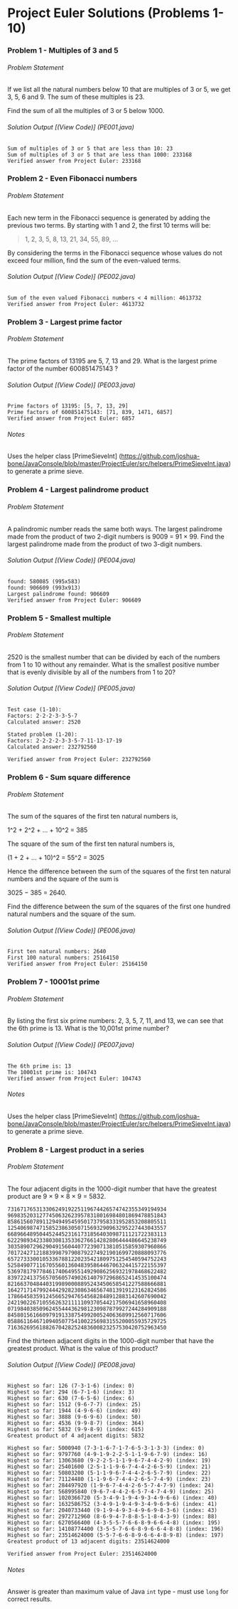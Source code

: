 # Project Euler Solutions (Problems 1-10)

### Problem 1 - Multiples of 3 and 5
###### Problem Statement
If we list all the natural numbers below 10 that are multiples of 3 or 5, we get 3, 5, 6 and 9. The sum of these multiples is 23.

Find the sum of all the multiples of 3 or 5 below 1000.

###### Solution Output [(View Code)] (PE001.java)
```
Sum of multiples of 3 or 5 that are less than 10: 23
Sum of multiples of 3 or 5 that are less than 1000: 233168
Verified answer from Project Euler: 233168
```


### Problem 2 - Even Fibonacci numbers
###### Problem Statement
Each new term in the Fibonacci sequence is generated by adding the previous two terms. By starting with 1 and 2, the first 10 terms will be:

> 1, 2, 3, 5, 8, 13, 21, 34, 55, 89, ...

By considering the terms in the Fibonacci sequence whose values do not exceed four million, find the sum of the even-valued terms.

###### Solution Output [(View Code)] (PE002.java)
```
Sum of the even valued Fibonacci numbers < 4 million: 4613732
Verified answer from Project Euler: 4613732
```


### Problem 3 - Largest prime factor
###### Problem Statement
The prime factors of 13195 are 5, 7, 13 and 29.
What is the largest prime factor of the number 600851475143 ?

###### Solution Output [(View Code)] (PE003.java)
```
Prime factors of 13195: [5, 7, 13, 29]
Prime factors of 600851475143: [71, 839, 1471, 6857]
Verified answer from Project Euler: 6857
```
###### Notes
Uses the helper class [PrimeSieveInt] (https://github.com/joshua-bone/JavaConsole/blob/master/ProjectEuler/src/helpers/PrimeSieveInt.java) to generate a prime sieve.

### Problem 4 - Largest palindrome product
###### Problem Statement
A palindromic number reads the same both ways. The largest palindrome made from the product of two 2-digit numbers is 9009 = 91 × 99.
Find the largest palindrome made from the product of two 3-digit numbers.

###### Solution Output [(View Code)] (PE004.java)
```
found: 580085 (995x583)
found: 906609 (993x913)
Largest palindrome found: 906609
Verified answer from Project Euler: 906609
```

### Problem 5 - Smallest multiple
###### Problem Statement
2520 is the smallest number that can be divided by each of the numbers from 1 to 10 without any remainder.
What is the smallest positive number that is evenly divisible by all of the numbers from 1 to 20?

###### Solution Output [(View Code)] (PE005.java)
```
Test case (1-10):
Factors: 2·2·2·3·3·5·7
Calculated answer: 2520

Stated problem (1-20):
Factors: 2·2·2·2·3·3·5·7·11·13·17·19
Calculated answer: 232792560

Verified answer from Project Euler: 232792560
```

### Problem 6 - Sum square difference
###### Problem Statement
The sum of the squares of the first ten natural numbers is,

1^2 + 2^2 + ... + 10^2 = 385

The square of the sum of the first ten natural numbers is,

(1 + 2 + ... + 10)^2 = 55^2 = 3025

Hence the difference between the sum of the squares of the first ten natural numbers and the square of the sum is 

3025 − 385 = 2640.

Find the difference between the sum of the squares of the first one hundred natural numbers and the square of the sum.

###### Solution Output [(View Code)] (PE006.java)
```
First ten natural numbers: 2640
First 100 natural numbers: 25164150
Verified answer from Project Euler: 25164150
```

### Problem 7 - 10001st prime
###### Problem Statement
By listing the first six prime numbers: 2, 3, 5, 7, 11, and 13, we can see that the 6th prime is 13.
What is the 10,001st prime number?

###### Solution Output [(View Code)] (PE007.java)
```
The 6th prime is: 13
The 10001st prime is: 104743
Verified answer from Project Euler: 104743
```
###### Notes
Uses the helper class [PrimeSieveInt] (https://github.com/joshua-bone/JavaConsole/blob/master/ProjectEuler/src/helpers/PrimeSieveInt.java) to generate a prime sieve.

### Problem 8 - Largest product in a series
###### Problem Statement
The four adjacent digits in the 1000-digit number that have the greatest product are 9 × 9 × 8 × 9 = 5832.

```
73167176531330624919225119674426574742355349194934
96983520312774506326239578318016984801869478851843
85861560789112949495459501737958331952853208805511
12540698747158523863050715693290963295227443043557
66896648950445244523161731856403098711121722383113
62229893423380308135336276614282806444486645238749
30358907296290491560440772390713810515859307960866
70172427121883998797908792274921901699720888093776
65727333001053367881220235421809751254540594752243
52584907711670556013604839586446706324415722155397
53697817977846174064955149290862569321978468622482
83972241375657056057490261407972968652414535100474
82166370484403199890008895243450658541227588666881
16427171479924442928230863465674813919123162824586
17866458359124566529476545682848912883142607690042
24219022671055626321111109370544217506941658960408
07198403850962455444362981230987879927244284909188
84580156166097919133875499200524063689912560717606
05886116467109405077541002256983155200055935729725
71636269561882670428252483600823257530420752963450
```

Find the thirteen adjacent digits in the 1000-digit number that have the greatest product. What is the value of this product?

###### Solution Output [(View Code)] (PE008.java)
```
Highest so far: 126 (7·3·1·6) (index: 0)
Highest so far: 294 (6·7·1·6) (index: 3)
Highest so far: 630 (7·6·5·6) (index: 6)
Highest so far: 1512 (9·6·7·7) (index: 25)
Highest so far: 1944 (4·9·6·6) (index: 49)
Highest so far: 3888 (9·6·9·6) (index: 50)
Highest so far: 4536 (9·9·8·7) (index: 364)
Highest so far: 5832 (9·9·8·9) (index: 615)
Greatest product of 4 adjacent digits: 5832

Highest so far: 5000940 (7·3·1·6·7·1·7·6·5·3·1·3·3) (index: 0)
Highest so far: 9797760 (4·9·1·9·2·2·5·1·1·9·6·7·9) (index: 16)
Highest so far: 13063680 (9·2·2·5·1·1·9·6·7·4·4·2·9) (index: 19)
Highest so far: 25401600 (2·5·1·1·9·6·7·4·4·2·6·5·9) (index: 21)
Highest so far: 50803200 (5·1·1·9·6·7·4·4·2·6·5·7·9) (index: 22)
Highest so far: 71124480 (1·1·9·6·7·4·4·2·6·5·7·4·9) (index: 23)
Highest so far: 284497920 (1·9·6·7·4·4·2·6·5·7·4·7·9) (index: 24)
Highest so far: 568995840 (9·6·7·4·4·2·6·5·7·4·7·4·9) (index: 25)
Highest so far: 1020366720 (5·3·4·9·1·9·4·9·3·4·9·6·6) (index: 40)
Highest so far: 1632586752 (3·4·9·1·9·4·9·3·4·9·6·9·6) (index: 41)
Highest so far: 2040733440 (9·1·9·4·9·3·4·9·6·9·8·3·6) (index: 43)
Highest so far: 2972712960 (8·6·9·4·7·8·8·5·1·8·4·3·9) (index: 88)
Highest so far: 6270566400 (4·3·5·5·7·6·6·8·9·6·6·4·8) (index: 195)
Highest so far: 14108774400 (3·5·5·7·6·6·8·9·6·6·4·8·8) (index: 196)
Highest so far: 23514624000 (5·5·7·6·6·8·9·6·6·4·8·9·8) (index: 197)
Greatest product of 13 adjacent digits: 23514624000

Verified answer from Project Euler: 23514624000
```
###### Notes
Answer is greater than maximum value of Java `int` type - must use `long` for correct results.
